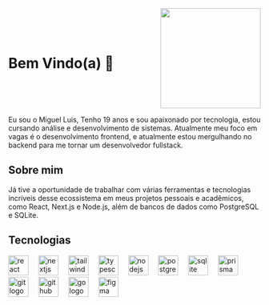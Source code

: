 <div style="display: flex; justify-content: space-between; align-items: center;">
  <h1 align="left">Bem Vindo(a) 👋</h1>
  <img height="200" src="https://user-images.githubusercontent.com/74038190/212750155-3ceddfbd-19d3-40a3-87af-8d329c8323c4.gif"  />
</div>

<p align="left">
  Eu sou o Miguel Luis, Tenho 19 anos e sou apaixonado por tecnologia, estou cursando análise e desenvolvimento de sistemas. Atualmente meu foco em vagas é o desenvolvimento frontend, e atualmente estou mergulhando no backend para me tornar um desenvolvedor fullstack.
</p>

<h2 align="left">Sobre mim</h2>

<p align="left">
  Já tive a oportunidade de trabalhar com várias ferramentas e tecnologias incríveis desse ecossistema em meus projetos pessoais e acadêmicos, como React, Next.js e Node.js, além de bancos de dados como PostgreSQL e SQLite.
</p>

<h2 align="left">Tecnologias</h2>

<div align="left">
  <img src="https://skillicons.dev/icons?i=react" height="40" alt="react logo" />
  <img width="12" />
  <img src="https://skillicons.dev/icons?i=nextjs" height="40" alt="nextjs logo" />
  <img width="12" />
  <img src="https://skillicons.dev/icons?i=tailwind" height="40" alt="tailwindcss logo" />
  <img width="12" />
  <img src="https://skillicons.dev/icons?i=ts" height="40" alt="typescript logo" />
  <img width="12" />
  <img src="https://skillicons.dev/icons?i=nodejs" height="40" alt="nodejs logo" />
  <img width="12" />
  <img src="https://skillicons.dev/icons?i=postgres" height="40" alt="postgresql logo" />
  <img width="12" />
  <img src="https://skillicons.dev/icons?i=sqlite" height="40" alt="sqlite logo" />
  <img width="12" />
  <img src="https://skillicons.dev/icons?i=prisma" height="40" alt="prisma logo" />
  <img width="12" />
  <img src="https://skillicons.dev/icons?i=git" height="40" alt="git logo" />
  <img width="12" />
  <img src="https://skillicons.dev/icons?i=github" height="40" alt="github logo" />
  <img width="12" />
  <img src="https://skillicons.dev/icons?i=go" height="40" alt="go logo"  />
  <img width="12" />
  <img src="https://skillicons.dev/icons?i=figma" height="40" alt="figma logo" />
</div>
